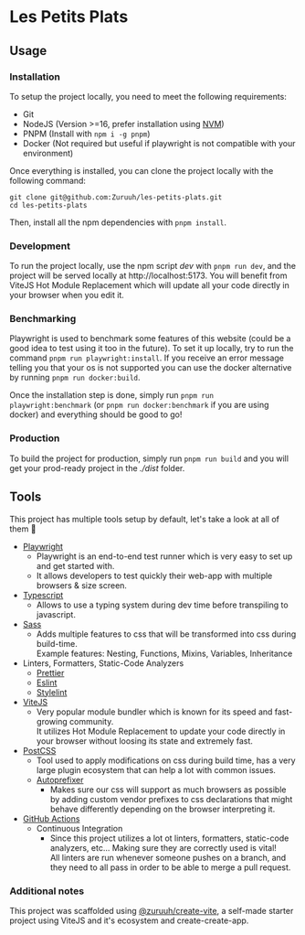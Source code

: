# Les Petits Plats

## Usage

### Installation

To setup the project locally, you need to meet the following requirements:

- Git
- NodeJS (Version >=16, prefer installation using [NVM](https://github.com/nvm-sh/nvm))
- PNPM (Install with `npm i -g pnpm`)
- Docker (Not required but useful if playwright is not compatible with your environment)

Once everything is installed, you can clone the project locally with the following command:

```shell
git clone git@github.com:Zuruuh/les-petits-plats.git
cd les-petits-plats
```

Then, install all the npm dependencies with `pnpm install`.

### Development

To run the project locally, use the npm script _dev_ with `pnpm run dev`, and the project will be served locally at http://localhost:5173.
You will benefit from ViteJS Hot Module Replacement which will update all your code directly in your browser when you edit it.

### Benchmarking

Playwright is used to benchmark some features of this website (could be a good idea to test using it too in the future). To set it up locally, try to run the command `pnpm run playwright:install`.
If you receive an error message telling you that your os is not supported you can use the docker alternative by running `pnpm run docker:build`.

Once the installation step is done, simply run `pnpm run playwright:benchmark` (or `pnpm run docker:benchmark` if you are using docker) and everything should be good to go!

### Production

To build the project for production, simply run `pnpm run build` and you will get your prod-ready project in the _./dist_ folder.

## Tools

This project has multiple tools setup by default, let's take a look at all of them 🚀

- [Playwright](https://playwright.dev)
  - Playwright is an end-to-end test runner which is very easy to set up and get started with.
  - It allows developers to test quickly their web-app with multiple browsers & size screen.
- [Typescript](https://www.typescriptlang.org)
  - Allows to use a typing system during dev time before transpiling to javascript.
- [Sass](https://sass-lang.com)
  - Adds multiple features to css that will be transformed into css during build-time.  
    Example features: Nesting, Functions, Mixins, Variables, Inheritance
- Linters, Formatters, Static-Code Analyzers
  - [Prettier](https://prettier.io)
  - [Eslint](https://eslint.org)
  - [Stylelint](https://stylelint.io)
- [ViteJS](https://vitejs.dev)
  - Very popular module bundler which is known for its speed and fast-growing community.  
    It utilizes Hot Module Replacement to update your code directly in your browser without loosing its state and extremely fast.
- [PostCSS](https://postcss.org)
  - Tool used to apply modifications on css during build time, has a very large plugin ecosystem that can help a lot with common issues.
  * [Autoprefixer](https://autoprefixer.github.io)
    - Makes sure our css will support as much browsers as possible by adding custom vendor prefixes to css declarations that might behave differently depending on the browser interpreting it.
- [GitHub Actions](https://github.com/features/actions)
  - Continuous Integration
    - Since this project utilizes a lot ot linters, formatters, static-code analyzers, etc... Making sure they are correctly used is vital!  
      All linters are run whenever someone pushes on a branch, and they need to all pass in order to be able to merge a pull request.

### Additional notes

This project was scaffolded using [@zuruuh/create-vite](https://github.com/Zuruuh/create-vite), a self-made starter project using ViteJS and it's ecosystem and create-create-app.

